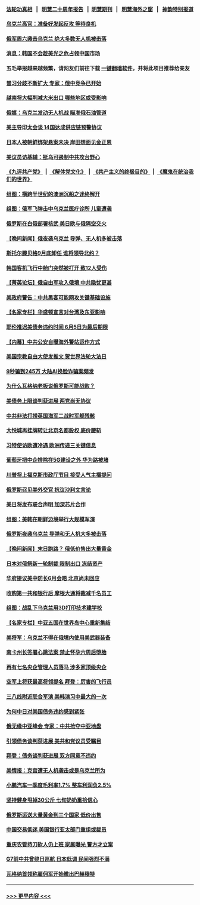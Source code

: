 #### [法轮功真相](https://github.com/gfw-breaker/truth/blob/master/README.md?t=0) &nbsp;&nbsp;|&nbsp;&nbsp; [明慧二十周年报告](https://github.com/gfw-breaker/mh-reports/blob/master/README.md?t=0) &nbsp;&nbsp;|&nbsp;&nbsp;[明慧期刊](https://github.com/gfw-breaker/mh-qikan) &nbsp;&nbsp;|&nbsp;&nbsp; [明慧海外之窗](https://github.com/gfw-breaker/mh-news/blob/master/README.md?t=0) &nbsp;&nbsp;|&nbsp;&nbsp; [神韵特别报道](https://github.com/gfw-breaker/mh-news/blob/master/shenyun.md?t=0)
#### [乌克兰高官：准备好发起反攻 等待良机](../pages/nsc418/n14005310.md?t=05282143) 
#### [俄军周六袭击乌克兰 绝大多数无人机被击落](../pages/nsc418/n14005303.md?t=05282143) 
#### [消息：韩国不会趁美光之危占领中国市场](../pages/nsc418/n14005176.md?t=05282143) 
#### 五毛举报越来越频繁，请网友们前往下载 [一键翻墙软件](https://github.com/gfw-breaker/ssr-accounts)，并将此项目推荐给亲友
#### [普习分歧不断扩大 专家：俄中竞争已开始](../pages/nsc418/n14005128.md?t=05282143) 
#### [越南将大幅削减大米出口 哪些地区或受影响](../pages/nsc418/n14005120.md?t=05282143) 
#### [俄媒：乌克兰发动无人机战 瞄准俄石油管道](../pages/nsc418/n14005104.md?t=05282143) 
#### [美主导印太会谈 14国达成供应链预警协议](../pages/nsc418/n14005100.md?t=05282143) 
#### [日本人被朝鲜绑架悬案未决 岸田想面见金正恩](../pages/nsc418/n14005093.md?t=05282143) 
#### [美议员访基辅：挺乌可遏制中共攻台野心](../pages/nsc418/n14005081.md?t=05282143) 
#### [《九评共产党》](https://github.com/begood0513/9ping.md/blob/master/README.md) &nbsp;|&nbsp; [《解体党文化》](../../../../jtdwh.md/blob/master/README.md)  &nbsp;|&nbsp; [《共产主义的终极目的》](../../../../gczydzjmd.md/blob/master/README.md) &nbsp;|&nbsp; [《魔鬼在统治我们的世界》](../../../../mgztzwmdsj.md/blob/master/README.md) 
#### [组图：横跨半世纪的澳洲沉船之迷终解开](../pages/nsc418/n14004980.md?t=05282143) 
#### [组图：俄军飞弹击中乌克兰医疗诊所 儿童遭袭](../pages/nsc418/n14004930.md?t=05282143) 
#### [俄罗斯在白俄部署核武 美日欧与俄隔空交火](../pages/nsc418/n14005020.md?t=05282143) 
#### [【晚间新闻】俄夜袭乌克兰 导弹、无人机多被击落](../pages/nsc418/n14004977.md?t=05282143) 
#### [斯托尔滕贝格9月底卸任 谁将领导北约？](../pages/nsc418/n14004912.md?t=05282143) 
#### [韩国客机飞行中舱门突然被打开 致12人受伤](../pages/nsc418/n14004791.md?t=05282143) 
#### [【菁英论坛】俄自由军攻入俄境 中共隐忧更甚](../pages/nsc418/n14004760.md?t=05282143) 
#### [美政府警告：中共黑客可能网攻关键基础设施](../pages/nsc418/n14004746.md?t=05282143) 
#### [【名家专栏】华盛顿宣言对台湾及东亚影响](../pages/nsc418/n14003915.md?t=05282143) 
#### [耶伦推迟美债务违约时间 6月5日为最后期限](../pages/nsc418/n14004776.md?t=05282143) 
#### [【内幕】中共公安自曝海外警站运作方式](../pages/nsc418/n14003947.md?t=05282143) 
#### [美国宗教自由大使发推文 贺世界法轮大法日](../pages/nsc418/n14004546.md?t=05282143) 
#### [9秒骗到245万 大陆AI换脸诈骗案频发](../pages/nsc418/n14004504.md?t=05282143) 
#### [为什么瓦格纳老板说俄罗斯可能战败？](../pages/nsc418/n14004675.md?t=05282143) 
#### [美债务上限谈判获进展 两党尚无协议](../pages/nsc418/n14004682.md?t=05282143) 
#### [中共非法打捞英国海军二战时军舰残骸](../pages/nsc418/n14004725.md?t=05282143) 
#### [大悦城再挂牌转让北京名都股权 底价腰斩](../pages/nsc418/n14004532.md?t=05282143) 
#### [习特使访欧遭冷遇 欧洲传递三关键信息](../pages/nsc418/n14004671.md?t=05282143) 
#### [葡萄牙把中企排除在5G建设之外 华为路被堵](../pages/nsc418/n14004587.md?t=05282143) 
#### [川普将上福克斯市政厅节目 接受人气主播提问](../pages/nsc418/n14004657.md?t=05282143) 
#### [俄罗斯召见美外交官 抗议沙利文言论](../pages/nsc418/n14004588.md?t=05282143) 
#### [美日将发布联合声明 加深芯片合作](../pages/nsc418/n14004562.md?t=05282143) 
#### [组图：美韩在朝鲜边境举行大规模军演](../pages/nsc418/n14004473.md?t=05282143) 
#### [俄罗斯夜袭乌克兰 导弹和无人机大多被击落](../pages/nsc418/n14004495.md?t=05282143) 
#### [【晚间新闻】末日跑路？ 俄低价售出大量黄金](../pages/nsc418/n14004469.md?t=05282143) 
#### [日本对俄祭新一轮制裁 限制出口 冻结资产](../pages/nsc418/n14004445.md?t=05282143) 
#### [华府提议美中防长6月会晤 北京尚未回应](../pages/nsc418/n14004344.md?t=05282143) 
#### [收购第一共和银行后 摩根大通将裁减千名员工](../pages/nsc418/n14004262.md?t=05282143) 
#### [组图：战乱下乌克兰用3D打印技术建学校](../pages/nsc418/n14004132.md?t=05282143) 
#### [【名家专栏】中亚五国在世界岛中心重新集结](../pages/nsc418/n14003917.md?t=05282143) 
#### [美将军：乌克兰不得在俄境内使用美武器装备](../pages/nsc418/n14004059.md?t=05282143) 
#### [南卡州长签署心跳法案 禁止怀孕六周后堕胎](../pages/nsc418/n14004054.md?t=05282143) 
#### [再有七名央企管理人员落马 涉多家顶级央企](../pages/nsc418/n14003766.md?t=05282143) 
#### [空军上将获最高将领提名 拜登：厉害的飞行员](../pages/nsc418/n14004076.md?t=05282143) 
#### [三八线附近联合军演 美韩演习中最大的一次](../pages/nsc418/n14003990.md?t=05282143) 
#### [为何中日对美国债务违约感到紧张](../pages/nsc418/n14004016.md?t=05282143) 
#### [俄无缘中亚峰会 专家：中共抢夺中亚地盘](../pages/nsc418/n14003774.md?t=05282143) 
#### [引领债务谈判获进展 美共和党议员受瞩目](../pages/nsc418/n14004010.md?t=05282143) 
#### [拜登：债务谈判获进展 双方同意不违约](../pages/nsc418/n14003944.md?t=05282143) 
#### [美情报：克宫遭无人机袭击或是乌克兰所为](../pages/nsc418/n14004003.md?t=05282143) 
#### [小鹏汽车一季度毛利率1.7% 整车利润负2.5%](../pages/nsc418/n14003760.md?t=05282143) 
#### [坚持健身甩掉30公斤 七旬奶奶重拾信心](../pages/nsc418/n14003744.md?t=05282143) 
#### [俄罗斯运送大量黄金到三个国家 低价出售](../pages/nsc418/n14004004.md?t=05282143) 
#### [中国交易低迷 美国银行亚太部门重组或裁员](../pages/nsc418/n14003993.md?t=05282143) 
#### [重庆农管持刀砍人仍上班 家属曝光 警方才立案](../pages/nsc418/n14003842.md?t=05282143) 
#### [G7前中共曾绕日巡航 日本低调 民间强烈不满](../pages/nsc418/n14003738.md?t=05282143) 
#### [瓦格纳首领称雇佣军开始撤出巴赫穆特](../pages/nsc418/n14003844.md?t=05282143) 

----
#### [ >>> 更早内容 <<< ](../indexes/nsc418-earlier.md)
